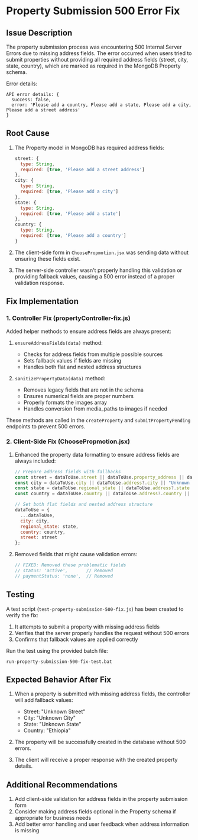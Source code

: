 # Property Submission 500 Error Fix

## Issue Description

The property submission process was encountering 500 Internal Server Errors due to missing address fields. The error occurred when users tried to submit properties without providing all required address fields (street, city, state, country), which are marked as required in the MongoDB Property schema.

Error details:
```
API error details: {
  success: false, 
  error: 'Please add a country, Please add a state, Please add a city, Please add a street address'
}
```

## Root Cause

1. The Property model in MongoDB has required address fields:
   ```javascript
   street: {
     type: String,
     required: [true, 'Please add a street address']
   },
   city: {
     type: String,
     required: [true, 'Please add a city']
   },
   state: {
     type: String,
     required: [true, 'Please add a state']
   },
   country: {
     type: String,
     required: [true, 'Please add a country']
   }
   ```

2. The client-side form in `ChoosePropmotion.jsx` was sending data without ensuring these fields exist.

3. The server-side controller wasn't properly handling this validation or providing fallback values, causing a 500 error instead of a proper validation response.

## Fix Implementation

### 1. Controller Fix (propertyController-fix.js)

Added helper methods to ensure address fields are always present:

1. `ensureAddressFields(data)` method:
   - Checks for address fields from multiple possible sources
   - Sets fallback values if fields are missing
   - Handles both flat and nested address structures

2. `sanitizePropertyData(data)` method:
   - Removes legacy fields that are not in the schema
   - Ensures numerical fields are proper numbers
   - Properly formats the images array
   - Handles conversion from media_paths to images if needed

These methods are called in the `createProperty` and `submitPropertyPending` endpoints to prevent 500 errors.

### 2. Client-Side Fix (ChoosePropmotion.jsx)

1. Enhanced the property data formatting to ensure address fields are always included:
   ```javascript
   // Prepare address fields with fallbacks
   const street = dataToUse.street || dataToUse.property_address || dataToUse.address?.street || "Unknown Address";
   const city = dataToUse.city || dataToUse.address?.city || "Unknown City";
   const state = dataToUse.regional_state || dataToUse.address?.state || "Unknown State";
   const country = dataToUse.country || dataToUse.address?.country || "Ethiopia";
   
   // Set both flat fields and nested address structure
   dataToUse = {
     ...dataToUse,
     city: city,
     regional_state: state,
     country: country,
     street: street
   };
   ```

2. Removed fields that might cause validation errors:
   ```javascript
   // FIXED: Removed these problematic fields
   // status: 'active',       // Removed
   // paymentStatus: 'none',  // Removed
   ```

## Testing

A test script (`test-property-submission-500-fix.js`) has been created to verify the fix:

1. It attempts to submit a property with missing address fields
2. Verifies that the server properly handles the request without 500 errors
3. Confirms that fallback values are applied correctly

Run the test using the provided batch file:
```
run-property-submission-500-fix-test.bat
```

## Expected Behavior After Fix

1. When a property is submitted with missing address fields, the controller will add fallback values:
   - Street: "Unknown Street"
   - City: "Unknown City" 
   - State: "Unknown State"
   - Country: "Ethiopia"

2. The property will be successfully created in the database without 500 errors.

3. The client will receive a proper response with the created property details.

## Additional Recommendations

1. Add client-side validation for address fields in the property submission form
2. Consider making address fields optional in the Property schema if appropriate for business needs
3. Add better error handling and user feedback when address information is missing
